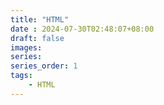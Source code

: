 ```yaml
---
title: "HTML"
date : 2024-07-30T02:48:07+08:00
draft: false
images:
series: 
series_order: 1
tags:
    - HTML
---
```


